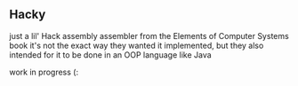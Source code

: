 ## Hacky
just a lil' Hack assembly assembler from the Elements of Computer Systems book
it's not the exact way they wanted it implemented, but they also intended for it to be done in an OOP language like Java

work in progress (:
